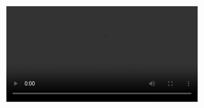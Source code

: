 <video src="https://cathedralschoolilorg-my.sharepoint.com/personal/z19440_365i_team/Documents/144812767-1-208.mp4?ga=1" controls="controls" width="100%">
